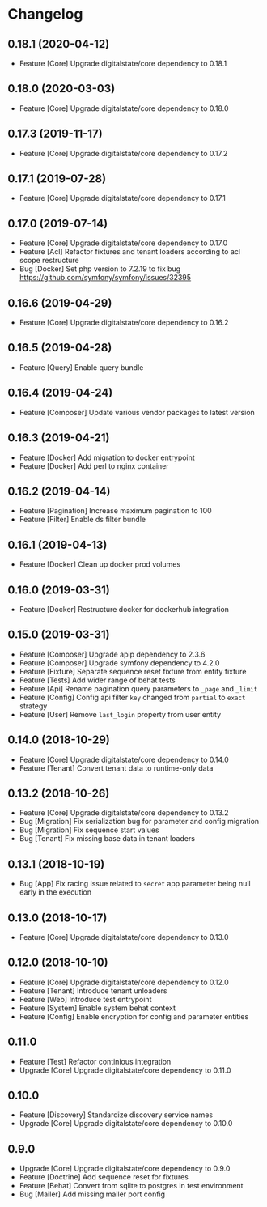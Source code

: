 # Changelog

## 0.18.1 (2020-04-12)

- Feature [Core] Upgrade digitalstate/core dependency to 0.18.1

## 0.18.0 (2020-03-03)

- Feature [Core] Upgrade digitalstate/core dependency to 0.18.0

## 0.17.3 (2019-11-17)

- Feature [Core] Upgrade digitalstate/core dependency to 0.17.2

## 0.17.1 (2019-07-28)

- Feature [Core] Upgrade digitalstate/core dependency to 0.17.1

## 0.17.0 (2019-07-14)

- Feature [Core] Upgrade digitalstate/core dependency to 0.17.0
- Feature [Acl] Refactor fixtures and tenant loaders according to acl scope restructure
- Bug [Docker] Set php version to 7.2.19 to fix bug https://github.com/symfony/symfony/issues/32395

## 0.16.6 (2019-04-29)

- Feature [Core] Upgrade digitalstate/core dependency to 0.16.2

## 0.16.5 (2019-04-28)

- Feature [Query] Enable query bundle

## 0.16.4 (2019-04-24)

- Feature [Composer] Update various vendor packages to latest version

## 0.16.3 (2019-04-21)

- Feature [Docker] Add migration to docker entrypoint
- Feature [Docker] Add perl to nginx container

## 0.16.2 (2019-04-14)

- Feature [Pagination] Increase maximum pagination to 100
- Feature [Filter] Enable ds filter bundle

## 0.16.1 (2019-04-13)

- Feature [Docker] Clean up docker prod volumes

## 0.16.0 (2019-03-31)

- Feature [Docker] Restructure docker for dockerhub integration

## 0.15.0 (2019-03-31)

- Feature [Composer] Upgrade apip dependency to 2.3.6
- Feature [Composer] Upgrade symfony dependency to 4.2.0
- Feature [Fixture] Separate sequence reset fixture from entity fixture
- Feature [Tests] Add wider range of behat tests
- Feature [Api] Rename pagination query parameters to `_page` and `_limit`
- Feature [Config] Config api filter `key` changed from `partial` to `exact` strategy
- Feature [User] Remove `last_login` property from user entity

## 0.14.0 (2018-10-29)

- Feature [Core] Upgrade digitalstate/core dependency to 0.14.0
- Feature [Tenant] Convert tenant data to runtime-only data

## 0.13.2 (2018-10-26)

- Feature [Core] Upgrade digitalstate/core dependency to 0.13.2
- Bug [Migration] Fix serialization bug for parameter and config migration
- Bug [Migration] Fix sequence start values
- Bug [Tenant] Fix missing base data in tenant loaders

## 0.13.1 (2018-10-19)

- Bug [App] Fix racing issue related to `secret` app parameter being null early in the execution

## 0.13.0 (2018-10-17)

- Feature [Core] Upgrade digitalstate/core dependency to 0.13.0

## 0.12.0 (2018-10-10)

- Feature [Core] Upgrade digitalstate/core dependency to 0.12.0
- Feature [Tenant] Introduce tenant unloaders
- Feature [Web] Introduce test entrypoint
- Feature [System] Enable system behat context
- Feature [Config] Enable encryption for config and parameter entities

## 0.11.0

- Feature [Test] Refactor continious integration
- Upgrade [Core] Upgrade digitalstate/core dependency to 0.11.0

## 0.10.0

- Feature [Discovery] Standardize discovery service names
- Upgrade [Core] Upgrade digitalstate/core dependency to 0.10.0

## 0.9.0

- Upgrade [Core] Upgrade digitalstate/core dependency to 0.9.0
- Feature [Doctrine] Add sequence reset for fixtures
- Feature [Behat] Convert from sqlite to postgres in test environment
- Bug [Mailer] Add missing mailer port config
